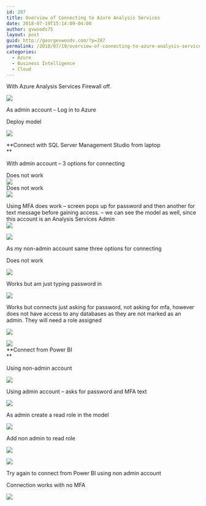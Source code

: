 ```yaml
---
id: 287
title: Overview of Connecting to Azure Analysis Services
date: 2018-07-19T15:14:09-04:00
author: gvwoods75
layout: post
guid: http://georgevwoods.com/?p=287
permalink: /2018/07/19/overview-of-connecting-to-azure-analysis-services/
categories:
  - Azure
  - Business Intelligence
  - Cloud
---
```

With Azure Analysis Services Firewall off.

![](http://georgevwoods.com/wp-content/uploads/2018/07/071918_1514_OverviewofC1.png) 

As admin account &#8211; Log in to Azure

Deploy model

![](http://georgevwoods.com/wp-content/uploads/2018/07/071918_1514_OverviewofC2.png) 

**Connect with SQL Server Management Studio from laptop  
** 

With admin account &#8211; 3 options for connecting

Does not work  
![](http://georgevwoods.com/wp-content/uploads/2018/07/071918_1514_OverviewofC3.png)  
Does not work  
![](http://georgevwoods.com/wp-content/uploads/2018/07/071918_1514_OverviewofC4.png) 

Using MFA does work &#8211; screen pops up for password and then another for text message before gaining access. – we can see the model as well, since this account is an Analysis Services Admin  
![](http://georgevwoods.com/wp-content/uploads/2018/07/071918_1514_OverviewofC5.png) 

![](http://georgevwoods.com/wp-content/uploads/2018/07/071918_1514_OverviewofC6.png) 

As my non-admin account same three options for connecting

Does not work

![](http://georgevwoods.com/wp-content/uploads/2018/07/071918_1514_OverviewofC7.png) 

Works but am just typing password in

![](http://georgevwoods.com/wp-content/uploads/2018/07/071918_1514_OverviewofC8.png) 

Works but connects just asking for password, not asking for mfa, however does not have access to any databases as they are not marked as an admin. They will need a role assigned

![](http://georgevwoods.com/wp-content/uploads/2018/07/071918_1514_OverviewofC9.png) 

![](http://georgevwoods.com/wp-content/uploads/2018/07/071918_1514_OverviewofC10.png)  
**Connect from Power BI  
** 

Using non-admin account

![](http://georgevwoods.com/wp-content/uploads/2018/07/071918_1514_OverviewofC11.png) 

Using admin account – asks for password and MFA text

![](http://georgevwoods.com/wp-content/uploads/2018/07/071918_1514_OverviewofC12.png) 

As admin create a read role in the model

![](http://georgevwoods.com/wp-content/uploads/2018/07/071918_1514_OverviewofC13.png) 

Add non admin to read role

![](http://georgevwoods.com/wp-content/uploads/2018/07/071918_1514_OverviewofC14.png) 

![](http://georgevwoods.com/wp-content/uploads/2018/07/071918_1514_OverviewofC15.png) 

Try again to connect from Power BI using non admin account

Connection works with no MFA

![](http://georgevwoods.com/wp-content/uploads/2018/07/071918_1514_OverviewofC16.png) 

&nbsp;

&nbsp;

&nbsp;